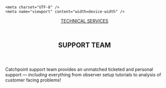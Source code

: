 <html lang="en-US">
  <head>
  <!-- Google Tag Manager -->
<script>(function(w,d,s,l,i){w[l]=w[l]||[];w[l].push({'gtm.start':
new Date().getTime(),event:'gtm.js'});var f=d.getElementsByTagName(s)[0],
j=d.createElement(s),dl=l!='dataLayer'?'&l='+l:'';j.async=true;j.src=
'https://www.googletagmanager.com/gtm.js?id='+i+dl;f.parentNode.insertBefore(j,f);
})(window,document,'script','dataLayer','GTM-NDVXPNSJ');</script>
<!-- End Google Tag Manager -->
    
    <meta charset="UTF-8" />
    <meta name="viewport" content="width=device-width" />
   
  </head> 
</html>

<header> 
  <!-- Google Tag Manager (noscript) -->
<noscript><iframe src="https://www.googletagmanager.com/ns.html?id=GTM-NDVXPNSJ"
height="0" width="0" style="display:none;visibility:hidden"></iframe></noscript>
<!-- End Google Tag Manager (noscript) -->
  <a class="logo" href="#">TECHNICAL SERVICES</a>
</header>

<article>
  <header> 
    <h1>SUPPORT TEAM</h1>
  </header>
  <p>Catchpoint support team provides an unmatched ticketed and personal support <em>— including</em> everything from observer setup tutorials to analysis of customer facing problems!</p>
  


